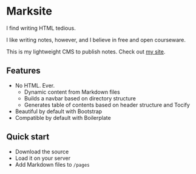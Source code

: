 # Marksite

I find writing HTML tedious.

I like writing notes, however, and I believe in free and open courseware.

This is my lightweight CMS to publish notes. Check out <a href = "eden.rutgers.edu/~pmj34">my site</a>.

## Features

- No HTML. Ever.
	+ Dynamic content from Markdown files
	+ Builds a navbar based on directory structure
	+ Generates table of contents based on header structure and Tocify
- Beautiful by default with Bootstrap
- Compatible by default with Boilerplate

## Quick start

- Download the source
- Load it on your server
- Add Markdown files to `/pages`
